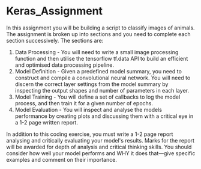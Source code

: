 # Keras_Assignment

In this assignment you will be building a script to classify images of animals. The assignment is broken up into sections and you need to complete each section successively. The sections are:
1. Data Processing - You will need to write a small image processing function and then utilise the tensorflow tf.data API to build an efficient and optimised data processing pipeline.
2. Model Definition - Given a predefined model summary, you need to construct and compile a convolutional neural network. You will need to discern the correct layer settings from the model summary by inspecting the output shapes and number of parameters in each layer.
3. Model Training - You will define a set of callbacks to log the model process, and then train it for a given number of epochs.
4. Model Evaluation - You will inspect and analyse the models performance by creating plots and discussing them with a critical eye in a 1-2 page written report.

In addition to this coding exercise, you must write a 1-2 page report analysing and critically evaluating your model's results. Marks for the report will be awarded for depth of analysis and critical thinking skills. You should consider how well your model performs and WHY it does that—give specific examples and comment on their importance.
